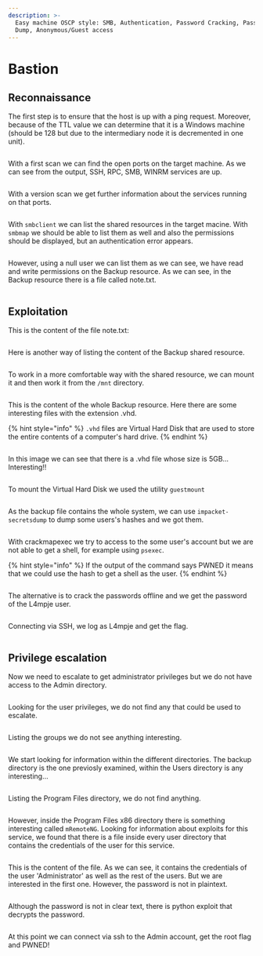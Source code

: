 ```yaml
---
description: >-
  Easy machine OSCP style: SMB, Authentication, Password Cracking, Password
  Dump, Anonymous/Guest access
---
```


# Bastion

## Reconnaissance

The first step is to ensure that the host is up with a ping request. Moreover, because of the TTL value we can determine that it is a Windows machine (should be 128 but due to the intermediary node it is decremented in one unit).

<figure><img src="../.gitbook/assets/Captura de pantalla 2023-04-17 a las 17.37.59.png" alt=""><figcaption></figcaption></figure>

With a first scan we can find the open ports on the target machine.  As we can see from the output, SSH, RPC, SMB, WINRM services are up.&#x20;

<figure><img src="../.gitbook/assets/Captura de pantalla 2023-04-17 a las 17.39.22.png" alt=""><figcaption></figcaption></figure>

With a version scan we get further information about the services running on that ports.&#x20;

<figure><img src="../.gitbook/assets/Captura de pantalla 2023-04-17 a las 17.42.47.png" alt=""><figcaption></figcaption></figure>

With `smbclient` we can list the shared resources in the target macine. With `smbmap` we should be able to list them as well and also the permissions should be displayed, but an authentication error appears.

<figure><img src="../.gitbook/assets/Captura de pantalla 2023-04-17 a las 17.44.51.png" alt=""><figcaption></figcaption></figure>

However, using a null user we can list them as we can see, we have read and write permissions on the Backup resource. As we can see, in the Backup resource there is a file called note.txt.

<figure><img src="../.gitbook/assets/Captura de pantalla 2023-04-17 a las 18.06.56.png" alt=""><figcaption></figcaption></figure>

## Exploitation

This is the content of the file note.txt:

<figure><img src="../.gitbook/assets/Captura de pantalla 2023-04-17 a las 18.09.50.png" alt=""><figcaption></figcaption></figure>

Here is another way of listing the content of the Backup shared resource.

<figure><img src="../.gitbook/assets/Captura de pantalla 2023-04-17 a las 18.08.32.png" alt=""><figcaption></figcaption></figure>

To work in a more comfortable way with the shared resource, we can mount it and then work it from the `/mnt` directory.

<figure><img src="../.gitbook/assets/Captura de pantalla 2023-04-17 a las 18.24.05.png" alt=""><figcaption></figcaption></figure>

This is the content of the whole Backup resource. Here there are some interesting files with the extension .vhd.

{% hint style="info" %}
`.vhd` files are Virtual Hard Disk that are used to store the entire contents of a computer's hard drive.
{% endhint %}

<figure><img src="../.gitbook/assets/Captura de pantalla 2023-04-17 a las 18.24.51.png" alt=""><figcaption></figcaption></figure>

In this image we can see that there is a .vhd file whose size is 5GB... Interesting!!

<figure><img src="../.gitbook/assets/Captura de pantalla 2023-04-17 a las 18.28.04.png" alt=""><figcaption></figcaption></figure>

To mount the Virtual Hard Disk we used the utility `guestmount`

<figure><img src="../.gitbook/assets/Captura de pantalla 2023-04-17 a las 18.39.19.png" alt=""><figcaption></figcaption></figure>

As the backup file contains the whole system, we can use `impacket-secretsdump` to dump some users's hashes and we got them.

<figure><img src="../.gitbook/assets/Captura de pantalla 2023-04-17 a las 18.47.00.png" alt=""><figcaption></figcaption></figure>

With crackmapexec we try to access to the some user's account but we are not able to get a shell, for example using `psexec`.

{% hint style="info" %}
If the output of the command says PWNED it means that we could use the hash to get a shell as the user.
{% endhint %}

<figure><img src="../.gitbook/assets/Captura de pantalla 2023-04-17 a las 18.52.40.png" alt=""><figcaption></figcaption></figure>

The alternative is to crack the passwords offline and we get the password of the L4mpje user.&#x20;

<figure><img src="../.gitbook/assets/Captura de pantalla 2023-04-17 a las 18.55.04.png" alt=""><figcaption></figcaption></figure>

Connecting via SSH, we log as L4mpje and get the flag.

<figure><img src="../.gitbook/assets/Captura de pantalla 2023-04-17 a las 18.56.42.png" alt=""><figcaption></figcaption></figure>

## Privilege escalation

Now we need to escalate to get administrator privileges but we do not have access to the Admin directory.

<figure><img src="../.gitbook/assets/Captura de pantalla 2023-04-17 a las 18.58.30.png" alt=""><figcaption></figcaption></figure>

Looking for the user privileges, we do not find any that could be used to escalate.

<figure><img src="../.gitbook/assets/Captura de pantalla 2023-04-17 a las 18.58.59.png" alt=""><figcaption></figcaption></figure>

Listing the groups we do not see anything interesting.

<figure><img src="../.gitbook/assets/Captura de pantalla 2023-04-17 a las 18.59.50.png" alt=""><figcaption></figcaption></figure>

We start looking for information within the different directories. The backup directory is the one previosly examined, within the Users directory is any interesting...

<figure><img src="../.gitbook/assets/Captura de pantalla 2023-04-17 a las 19.02.35.png" alt=""><figcaption></figcaption></figure>

Listing the Program Files directory, we do not find anything.

<figure><img src="../.gitbook/assets/Captura de pantalla 2023-04-17 a las 19.02.40.png" alt=""><figcaption></figcaption></figure>

However, inside the Program Files x86 directory there is something interesting called `mRemoteNG`. Looking for information about exploits for this service, we found that there is a file inside every user directory that contains the credentials of the user for this service.&#x20;

<figure><img src="../.gitbook/assets/Captura de pantalla 2023-04-17 a las 19.02.57.png" alt=""><figcaption></figcaption></figure>

This is the content of the file. As we can see, it contains the credentials of the user 'Administrator' as well as the rest of the users. But we are interested in the first one. However, the password is not in plaintext.

<figure><img src="../.gitbook/assets/Captura de pantalla 2023-04-17 a las 19.06.31.png" alt=""><figcaption></figcaption></figure>

Although the password is not in clear text, there is python exploit that decrypts the password.

<figure><img src="../.gitbook/assets/Captura de pantalla 2023-04-17 a las 19.09.18.png" alt=""><figcaption></figcaption></figure>

At this point we can connect via ssh to the Admin account, get the root flag and PWNED!

<figure><img src="../.gitbook/assets/Captura de pantalla 2023-04-17 a las 19.10.31.png" alt=""><figcaption></figcaption></figure>

<figure><img src="../.gitbook/assets/Captura de pantalla 2023-04-17 a las 19.10.49.png" alt=""><figcaption></figcaption></figure>

<figure><img src="../.gitbook/assets/Captura de pantalla 2023-04-17 a las 19.11.13.png" alt=""><figcaption></figcaption></figure>
